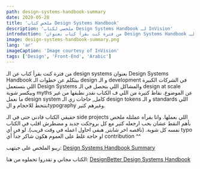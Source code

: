 ```yaml
---
path: design-systems-handbook-summary
date: 2020-05-28
title: 'ملخص كتاب Design Systems Handbook'
description: 'ملخصي لكتاب Design Systems Handbook لـ InVision'
introduction: 'من فترة كنت بقرأ كتاب بعنوان Design Systems Handbook بيتكلم عن خطوات الـ design و الـ development في الشركات الكبيرة اللي بتستعمل Design Systems والمشاكل اللي بتحصل في الـ design at scale.'
image: design-systems-handbook-summary.png
lang: 'ar'
imageCaption: 'Image courtesy of InVision'
tags: ['Design', 'Front-End', 'Arabic']
---
```


من فترة كنت بقرأ كتاب عن الـ design systems بعنوان Design Systems Handbook بيتكلم عن خطوات الـ design و الـ development في الشركات الكبيرة اللي بتستعمل Design Systems والمشاكل اللي بتحصل في الـ design at scale وبيكسر شوية myths عن الموضوع. نقاط كتيرة من اللي ف الكتاب نقدر نطبقها من غير ما نعمل design system كامل, حاجات زي الـ design tokens و الـ standards اللي بتتحط للاحجام و الtypography وغيرهم كتير.

حقيقي الكتاب فادني حتى في الـ side projects اللي بعملها. وانا بقرآه عملتله ملخص بأهم النقط عشان بحب ارجعله كتير مع كل بروجكت جديد و مضطرش اقلب في الكتاب نفسه كل شوية. (ناقصه اخر شابتر, هبقى احاول اعمله في وقت قريب). لو في أي typo او حاجة غلط على العموم هكون شاكر جداً أي contribution ^^

ريبو الملخص على جيتهب: [Design Systems Handbook Summary](https://github.com/KL13NT/Design-Systems-Handbook-Summary)

الكتاب مجاني و تقدروا تحملوه من هنا: [DesignBetter Design Systems Handbook](https://www.designbetter.co/design-systems-handbook)
